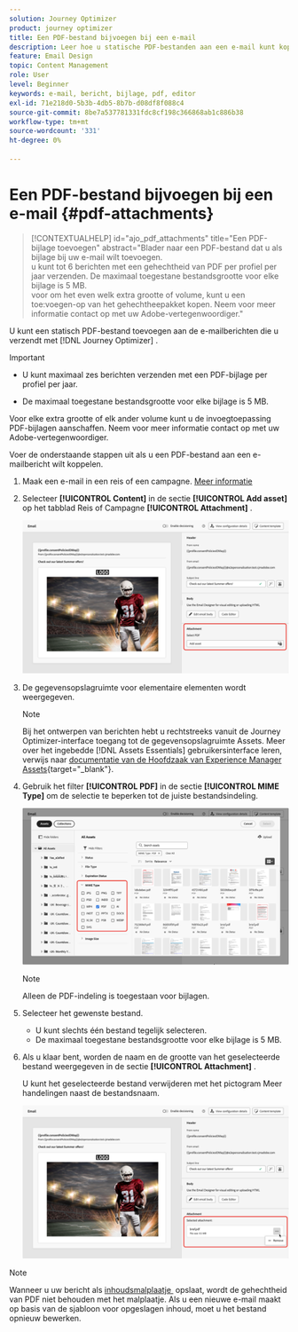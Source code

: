 ```yaml
---
solution: Journey Optimizer
product: journey optimizer
title: Een PDF-bestand bijvoegen bij een e-mail
description: Leer hoe u statische PDF-bestanden aan een e-mail kunt koppelen
feature: Email Design
topic: Content Management
role: User
level: Beginner
keywords: e-mail, bericht, bijlage, pdf, editor
exl-id: 71e218d0-5b3b-4db5-8b7b-d08df8f088c4
source-git-commit: 8be7a537781331fdc8cf198c366868ab1c886b38
workflow-type: tm+mt
source-wordcount: '331'
ht-degree: 0%

---
```


# Een PDF-bestand bijvoegen bij een e-mail {#pdf-attachments}

>[!CONTEXTUALHELP]
>id="ajo_pdf_attachments"
>title="Een PDF-bijlage toevoegen"
>abstract="Blader naar een PDF-bestand dat u als bijlage bij uw e-mail wilt toevoegen.</br> u kunt tot 6 berichten met een gehechtheid van PDF per profiel per jaar verzenden. De maximaal toegestane bestandsgrootte voor elke bijlage is 5 MB.</br> voor om het even welk extra grootte of volume, kunt u een toe:voegen-op van het gehechtheepakket kopen. Neem voor meer informatie contact op met uw Adobe-vertegenwoordiger."

U kunt een statisch PDF-bestand toevoegen aan de e-mailberichten die u verzendt met [!DNL Journey Optimizer] .

>[!IMPORTANT]
>
>* U kunt maximaal zes berichten verzenden met een PDF-bijlage per profiel per jaar.
>
>* De maximaal toegestane bestandsgrootte voor elke bijlage is 5 MB.
>
>Voor elke extra grootte of elk ander volume kunt u de invoegtoepassing PDF-bijlagen aanschaffen. Neem voor meer informatie contact op met uw Adobe-vertegenwoordiger.

Voer de onderstaande stappen uit als u een PDF-bestand aan een e-mailbericht wilt koppelen.

1. Maak een e-mail in een reis of een campagne. [Meer informatie](create-email.md)

1. Selecteer **[!UICONTROL Content]** in de sectie **[!UICONTROL Add asset]** op het tabblad Reis of Campagne **[!UICONTROL Attachment]** .

   ![](assets/email-select-pdf.png)

1. De gegevensopslagruimte voor elementaire elementen wordt weergegeven.

   >[!NOTE]
   >
   >Bij het ontwerpen van berichten hebt u rechtstreeks vanuit de Journey Optimizer-interface toegang tot de gegevensopslagruimte Assets. Meer over het ingebedde [!DNL Assets Essentials] gebruikersinterface leren, verwijs naar [&#x200B; documentatie van de Hoofdzaak van Experience Manager Assets &#x200B;](https://experienceleague.adobe.com/docs/experience-manager-assets-essentials/help/introduction.html?lang=nl-NL){target="_blank"}.

1. Gebruik het filter **[!UICONTROL PDF]** in de sectie **[!UICONTROL MIME Type]** om de selectie te beperken tot de juiste bestandsindeling.

   ![](assets/email-assets-pdf.png)

   >[!NOTE]
   >
   >Alleen de PDF-indeling is toegestaan voor bijlagen.

1. Selecteer het gewenste bestand.

   * U kunt slechts één bestand tegelijk selecteren.
   * De maximaal toegestane bestandsgrootte voor elke bijlage is 5 MB.

1. Als u klaar bent, worden de naam en de grootte van het geselecteerde bestand weergegeven in de sectie **[!UICONTROL Attachment]** .

   U kunt het geselecteerde bestand verwijderen met het pictogram Meer handelingen naast de bestandsnaam.

   ![](assets/email-remove-attachment.png)

>[!NOTE]
>
>Wanneer u uw bericht als [&#x200B; inhoudsmalplaatje &#x200B;](../content-management/create-content-templates.md) opslaat, wordt de gehechtheid van PDF niet behouden met het malplaatje. Als u een nieuwe e-mail maakt op basis van de sjabloon voor opgeslagen inhoud, moet u het bestand opnieuw bewerken.
